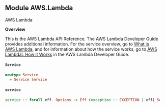 ## Module AWS.Lambda

<fullname>AWS Lambda</fullname> <p><b>Overview</b></p> <p>This is the AWS Lambda API Reference. The AWS Lambda Developer Guide provides additional information. For the service overview, go to <a href="http://docs.aws.amazon.com/lambda/latest/dg/welcome.html">What is AWS Lambda</a>, and for information about how the service works, go to <a href="http://docs.aws.amazon.com/lambda/latest/dg/lambda-introduction.html">AWS LambdaL How it Works</a> in the AWS Lambda Developer Guide.</p>

#### `Service`

``` purescript
newtype Service
  = Service Service
```

#### `service`

``` purescript
service :: forall eff. Options -> Eff (exception :: EXCEPTION | eff) Service
```


